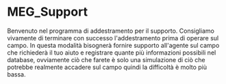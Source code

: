 # MEG_Support
Benvenuto nel programma di addestramento per il supporto.
Consigliamo vivamente di terminare con successo l'addestramento prima di operare sul campo.
In questa modalità bisognerà fornire supporto all'agente sul campo che richiederà il tuo aiuto e registrare quante più informazioni possibili nel database, ovviamente ciò che farete è solo una simulazione di ciò che potrebbe realmente accadere sul campo quindi la difficoltà è molto più bassa.
